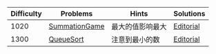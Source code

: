 | Difficulty | Problems | Hints | Solutions |
|------------|------------|-----------|-----------|
| 1020 | [SummationGame](https://codeforces.com/contest/1920/problem/B) | 最大的值影响最大 | [Editorial](https://github.com/aboutliu/Daily_Problem/blob/main/2025/03/26/solution/SummationGame.md) |
| 1300 | [QueueSort](https://codeforces.com/contest/1899/problem/E) | 注意到最小的数 | [Editorial](https://github.com/aboutliu/Daily_Problem/blob/main/2025/03/28/solution/QueueSort.md) |
